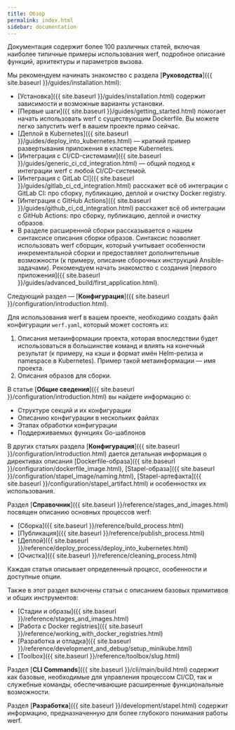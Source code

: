 ```yaml
---
title: Обзор
permalink: index.html
sidebar: documentation
---
```


Документация содержит более 100 различных статей, включая наиболее типичные примеры использования werf, подробное описание функций, архитектуры и параметров вызова.

Мы рекомендуем начинать знакомство с раздела [**Руководства**]({{ site.baseurl }}/guides/installation.html):

- [Установка]({{ site.baseurl }}/guides/installation.html) содержит зависимости и возможные варианты установки.
- [Первые шаги]({{ site.baseurl }}/guides/getting_started.html) помогает начать использовать werf с существующим Dockerfile. Вы можете легко запустить werf в вашем проекте прямо сейчас.
- [Деплой в Kubernetes]({{ site.baseurl }}/guides/deploy_into_kubernetes.html) — краткий пример развертывания приложения в кластере Kubernetes.
- [Интеграция с CI/CD-системами]({{ site.baseurl }}/guides/generic_ci_cd_integration.html) — общий подход к интеграции werf с любой CI/CD-системой.
- [Интеграция с GitLab CI]({{ site.baseurl }}/guides/gitlab_ci_cd_integration.html) расскажет всё об интеграции с GitLab CI: про сборку, публикацию, деплой и очистку Docker registry.
- [Интеграция с GitHub Actions]({{ site.baseurl }}/guides/github_ci_cd_integration.html) расскажет всё об интеграции с GitHub Actions: про сборку, публикацию, деплой и очистку образов.
- В разделе расширенной сборки рассказывается о нашем синтаксисе описания сборки образов. Синтаксис позволяет использовать werf сборщик, который учитывает особенности инкрементальной сборки и предоставляет дополнительные возможности (к примеру, описание сборочных инструкций Ansible-задачами). Рекомендуем начать знакомство с создания [первого приложения]({{ site.baseurl }}/guides/advanced_build/first_application.html).

Следующий раздел — [**Конфигурация**]({{ site.baseurl }}/configuration/introduction.html).

Для использования werf в вашем проекте, необходимо создать файл конфигурации `werf.yaml`, который может состоять из:

1. Описания метаинформации проекта, которая впоследствии будет использоваться в большинстве команд и влиять на конечный результат (к примеру, на кэши и формат имён Helm-релиза и namespace в Kubernetes). Пример такой метаинформации — имя проекта.
2. Описания образов для сборки.

В статье [**Общие сведения**]({{ site.baseurl }}/configuration/introduction.html) вы найдете информацию о:

* Структуре секций и их конфигурации
* Описанию конфигурации в нескольких файлах
* Этапах обработки конфигурации 
* Поддерживаемых функциях Go-шаблонов

В других статьях раздела [**Конфигурация**]({{ site.baseurl }}/configuration/introduction.html) дается детальная информация о директивах описания [Dockerfile-образа]({{ site.baseurl }}/configuration/dockerfile_image.html), [Stapel-образа]({{ site.baseurl }}/configuration/stapel_image/naming.html), [Stapel-артефакта]({{ site.baseurl }}/configuration/stapel_artifact.html) и особенностях их использования.

Раздел [**Справочник**]({{ site.baseurl }}/reference/stages_and_images.html) посвящен описанию основных процессов werf:

* [Сборка]({{ site.baseurl }}/reference/build_process.html)
* [Публикация]({{ site.baseurl }}/reference/publish_process.html)
* [Деплой]({{ site.baseurl }}/reference/deploy_process/deploy_into_kubernetes.html)
* [Очистка]({{ site.baseurl }}/reference/cleaning_process.html)

Каждая статья описывает определенный процесс, особенности и доступные опции.

Также в этот раздел включены статьи с описанием базовых примитивов и общих инструментов:

* [Стадии и образы]({{ site.baseurl }}/reference/stages_and_images.html)
* [Работа с Docker registries]({{ site.baseurl }}/reference/working_with_docker_registries.html)
* [Разработка и отладка]({{ site.baseurl }}/reference/development_and_debug/setup_minikube.html)
* [Toolbox]({{ site.baseurl }}/reference/toolbox/slug.html)

Раздел [**CLI Commands**]({{ site.baseurl }}/cli/main/build.html) содержит как базовые, необходимые для управления процессом CI/CD, так и служебные команды, обеспечивающие расширенные функциональные возможности.

Раздел [**Разработка**]({{ site.baseurl }}/development/stapel.html) содержит информацию, предназначенную для более глубокого понимания работы werf.
